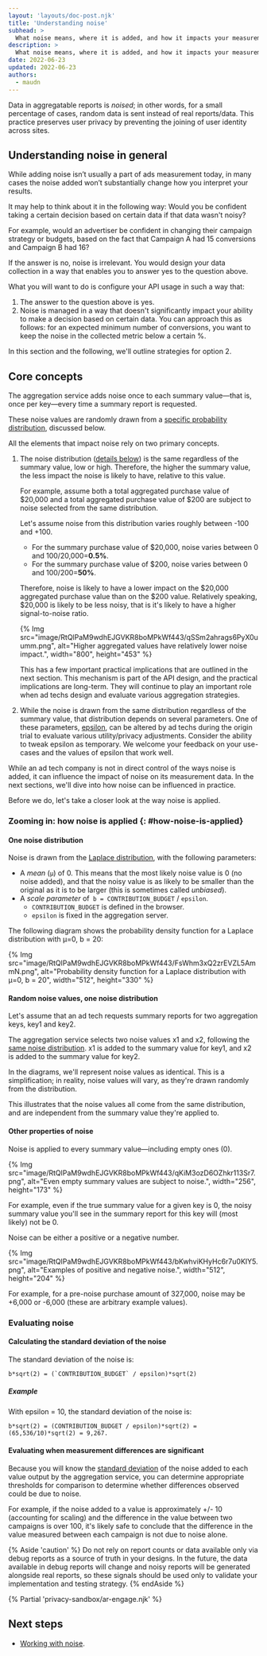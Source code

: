 ```yaml
---
layout: 'layouts/doc-post.njk'
title: 'Understanding noise'
subhead: >
  What noise means, where it is added, and how it impacts your measurement efforts.
description: >
  What noise means, where it is added, and how it impacts your measurement efforts.
date: 2022-06-23
updated: 2022-06-23
authors:
  - maudn
---
```


Data in aggregatable reports is _noised_; in other words, for a small percentage of cases, random data is sent instead of real reports/data. This practice preserves user privacy by preventing the joining of user identity across sites. 


## Understanding noise in general

While adding noise isn’t usually a part of ads measurement today, in many cases the noise added won’t substantially change how you interpret your results. 


It may help to think about it in the following way:
Would you be confident taking a certain decision based on certain data if that data wasn't noisy? 


For example, would an advertiser be confident in changing their campaign strategy or budgets, based on the fact that Campaign A had 15 conversions and Campaign B had 16? 


If the answer is no, noise is irrelevant. You would design your data collection in a way that enables you to answer yes to the question above. 


What you will want to do is configure your API usage in such a way that:

1. The answer to the question above is yes.
1. Noise is managed in a way that doesn't significantly impact your ability to make a decision based on certain data. You can approach this as follows: for an expected minimum number of conversions, you want to keep the noise in the collected metric below a certain %.


In this section and the following, we'll outline strategies for option 2.


## Core concepts

The aggregation service adds noise once to each summary value—that is, once per key—every time a summary report is requested.

These noise values are randomly drawn from a [specific probability distribution](#how-noise-is-applied), discussed below.

All the elements that impact noise rely on two primary concepts.

1. The noise distribution ([details below](#how-noise-is-applied)) is the same regardless of the summary value, low or high. Therefore, the higher the summary value, the less impact the noise is likely to have, relative to this value.

   For example, assume both a total aggregated purchase value of $20,000 and a total aggregated purchase value of $200 are subject to noise selected from the same distribution. 

   Let's assume noise from this distribution varies roughly between -100 and +100.

    - For the summary purchase value of $20,000, noise varies between 0 and 100/20,000=**0.5%**.
    - For the summary purchase value of $200, noise varies between 0 and 100/200=**50%**.

    Therefore, noise is likely to have a lower impact on the $20,000 aggregated purchase value than on the $200 value. Relatively speaking, $20,000 is likely to be less noisy, that is it's likely to have a higher signal-to-noise ratio.

    {% Img src="image/RtQlPaM9wdhEJGVKR8boMPkWf443/qSSm2ahrags6PyX0uumm.png", alt="Higher aggregated values have relatively lower noise impact.", width="800", height="453" %}

    This has a few important practical implications that are outlined in the next section. This mechanism is part of the API design, and the practical implications are long-term. They will continue to play an important role when ad techs design and evaluate various aggregation strategies.

1. While the noise is drawn from the same distribution regardless of the summary value, that distribution depends on several parameters. One of these parameters, [epsilon](https://en.wikipedia.org/wiki/Differential_privacy#%CE%B5-differential_privacy), can be altered by ad techs during the origin trial to evaluate various utility/privacy adjustments. Consider the ability to tweak epsilon as temporary. We welcome your feedback on your use-cases and the values of epsilon that work well.

While an ad tech company is not in direct control of the ways noise is added, it can influence the impact of noise on its measurement data. In the next sections, we'll dive into how noise can be influenced in practice. 

Before we do, let's take a closer look at the way noise is applied.

### Zooming in: how noise is applied {: #how-noise-is-applied}

#### One noise distribution

Noise is drawn from the [Laplace distribution](https://en.wikipedia.org/wiki/Laplace_distribution), with the following parameters:

-   A *mean* (`μ`) of 0. This means that the most likely noise value is 0 (no noise added), and that the noisy value is as likely to be smaller than the original as it is to be larger (this is sometimes called *unbiased*).
-   A *scale parameter* of` b = CONTRIBUTION_BUDGET` / `epsilon`.
    -   `CONTRIBUTION_BUDGET` is defined in the browser.
    -   `epsilon` is fixed in the aggregation server.


The following diagram shows the probability density function for a Laplace distribution with μ=0, b = 20:

{% Img src="image/RtQlPaM9wdhEJGVKR8boMPkWf443/FsWhm3xQ2zrEVZL5AmmN.png", alt="Probability density function for a Laplace distribution with μ=0, b = 20", width="512", height="330" %}


#### Random noise values, one noise distribution

Let's assume that an ad tech requests summary reports for two aggregation keys, key1 and key2.

The aggregation service selects two noise values x1 and x2, following the [same noise distribution](#one-noise-distribution). x1 is added to the summary value for key1, and x2 is added to the summary value for key2.

In the diagrams, we'll represent noise values as identical. This is a simplification; in reality, noise values will vary, as they're drawn randomly from the distribution.

This illustrates that the noise values all come from the same distribution, and are independent from the summary value they're applied to.

#### Other properties of noise

Noise is applied to every summary value—including empty ones (0).

{% Img src="image/RtQlPaM9wdhEJGVKR8boMPkWf443/qKiM3ozD6OZhkr113Sr7.png", alt="Even empty summary values are subject to noise.", width="256", height="173" %}

For example, even if the true summary value for a given key is 0, the noisy summary value you'll see in the summary report for this key will (most likely) not be 0.

Noise can be either a positive or a negative number.

{% Img src="image/RtQlPaM9wdhEJGVKR8boMPkWf443/bKwhviKHyHc6r7u0KIY5.png", alt="Examples of positive and negative noise.", width="512", height="204" %}


For example, for a pre-noise purchase amount of 327,000, noise may be +6,000 or -6,000 (these are arbitrary example values).

### Evaluating noise

#### Calculating the standard deviation of the noise

The standard deviation of the noise is:

```text
b*sqrt(2) = (`CONTRIBUTION_BUDGET` / epsilon)*sqrt(2)
```

##### Example

With epsilon = 10, the standard deviation of the noise is:

```text
b*sqrt(2) = (CONTRIBUTION_BUDGET / epsilon)*sqrt(2) = (65,536/10)*sqrt(2) = 9,267.
```

#### Evaluating when measurement differences are significant

Because you will know the [standard deviation](#evaluating-noise) of the noise added to each value output by the aggregation service, you can determine appropriate thresholds for comparison to determine whether differences observed could be due to noise. 

For example, if the noise added to a value is approximately +/- 10 (accounting for scaling) and the difference in the value between two campaigns is over 100, it's likely safe to conclude that the difference in the value measured between each campaign is not due to noise alone.

{% Aside 'caution' %}
Do not rely on report counts or data available only via debug reports as a source of truth in your designs. In the future, the data available in debug reports will change and noisy reports will be generated alongside real reports, so these signals should be used only to validate your implementation and testing strategy.</th>
{% endAside %}

{% Partial 'privacy-sandbox/ar-engage.njk' %}

## Next steps

* [Working with noise](/docs/privacy-sandbox/attribution-reporting/working-with-noise/).